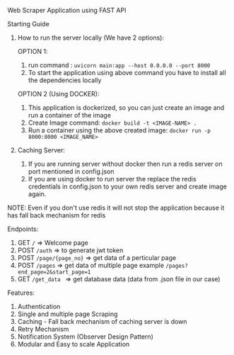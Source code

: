 Web Scraper Application using FAST API

Starting Guide

1. How to run the server locally (We have 2 options): 

    OPTION 1: 
    1. run command : `uvicorn main:app --host 0.0.0.0 --port 8000`
    2. To start the application using above command you have to install all the dependencies locally
    
    OPTION 2 (Using DOCKER):
    1. This application is dockerized, so you can just create an image and run a container of the image
    2. Create Image command: `docker build -t <IMAGE-NAME> .`
    3. Run a container using the above created image: `docker run -p 8000:8000 <IMAGE_NAME>`

2. Caching Server:
     
     1. If you are running server without docker then run a redis server on port mentioned in config.json
     2. If you are using docker to run server the replace the redis credentials in config.json to your own redis server and create image again.

NOTE: Even if you don't use redis it will not stop the application because it has fall back mechanism for redis


Endpoints:
1. GET `/` => Welcome page
2. POST `/auth` => to generate jwt token
3. POST `/page/{page_no}` => get data of a perticular page
4. POST `/pages` => get data of multiple page example `/pages?end_page=2&start_page=1`
5. GET `/get_data ` => get database data (data from .json file in our case)

Features:
1. Authentication
2. Single and multiple page Scraping
3. Caching - Fall back mechanism of caching server is down
4. Retry Mechanism
5. Notification System (Observer Design Pattern)
6. Modular and Easy to scale Application

